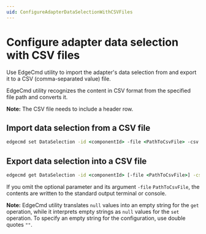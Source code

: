 ```yaml
---
uid: ConfigureAdapterDataSelectionWithCSVFiles
---
```


# Configure adapter data selection with CSV files

Use EdgeCmd utility to import the adapter's data selection from and export it to a CSV (comma-separated value) file.

EdgeCmd utility recognizes the content in CSV format from the specified file path and converts it.

**Note:** The CSV file needs to include a header row.

## Import data selection from a CSV file

```cmd
edgecmd set DataSelection -id <componentId> -file <PathToCsvFile> -csv
```

## Export data selection into a CSV file

```cmd
edgecmd get DataSelection -id <componentId> [-file <PathToCsvFile>] -csv
```

If you omit the optional parameter and its argument `-file` `PathToCsvFile`, the contents are written to the standard output terminal or console.

**Note:** EdgeCmd utility translates `null` values into an empty string for the `get` operation, while it interprets empty strings as `null` values for the `set` operation. To specify an empty string for the configuration, use double quotes `""`.
